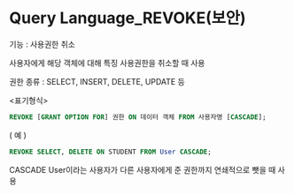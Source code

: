 # Query Language_REVOKE(보안)

기능 :  사용권한 취소

사용자에게 해당 객체에 대해 특징 사용권한을 취소할 때 사용

권한 종류 : SELECT, INSERT, DELETE, UPDATE 등

<표기형식>

```sql
REVOKE [GRANT OPTION FOR] 권한 ON 데이터 객체 FROM 사용자명 [CASCADE];
```

( 예 )

```sql
REVOKE SELECT, DELETE ON STUDENT FROM User CASCADE;
```

CASCADE User이라는 사용자가 다른 사용자에게 준 권한까지 연쇄적으로 뺏을 때 사용

